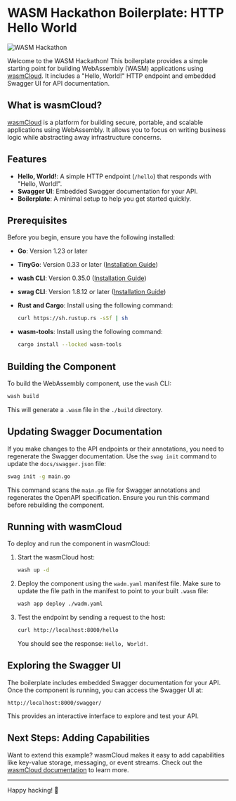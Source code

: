 # WASM Hackathon Boilerplate: HTTP Hello World

![WASM Hackathon](resources/logo.png)

Welcome to the WASM Hackathon! This boilerplate provides a simple starting point for building WebAssembly (WASM) applications using [wasmCloud](https://wasmcloud.dev). It includes a "Hello, World!" HTTP endpoint and embedded Swagger UI for API documentation.

## What is wasmCloud?

[wasmCloud](https://wasmcloud.dev) is a platform for building secure, portable, and scalable applications using WebAssembly. It allows you to focus on writing business logic while abstracting away infrastructure concerns.

## Features

- **Hello, World!**: A simple HTTP endpoint (`/hello`) that responds with "Hello, World!".
- **Swagger UI**: Embedded Swagger documentation for your API.
- **Boilerplate**: A minimal setup to help you get started quickly.

## Prerequisites

Before you begin, ensure you have the following installed:

- **Go**: Version 1.23 or later
- **TinyGo**: Version 0.33 or later ([Installation Guide](https://tinygo.org/getting-started/))
- **wash CLI**: Version 0.35.0 ([Installation Guide](https://wasmcloud.com/docs/installation))
- **swag CLI**: Version 1.8.12 or later ([Installation Guide](https://github.com/swaggo/swag))
- **Rust and Cargo**: Install using the following command:
  
  ```bash
  curl https://sh.rustup.rs -sSf | sh
  ```
  
- **wasm-tools**: Install using the following command:

  ```bash
  cargo install --locked wasm-tools
  ```
  
## Building the Component

To build the WebAssembly component, use the `wash` CLI:

```bash
wash build
```

This will generate a `.wasm` file in the `./build` directory.

## Updating Swagger Documentation

If you make changes to the API endpoints or their annotations, you need to regenerate the Swagger documentation. Use the `swag init` command to update the `docs/swagger.json` file:

```bash
swag init -g main.go
```

This command scans the `main.go` file for Swagger annotations and regenerates the OpenAPI specification. Ensure you run this command before rebuilding the component.

## Running with wasmCloud

To deploy and run the component in wasmCloud:

1. Start the wasmCloud host:

   ```bash
   wash up -d
   ```

2. Deploy the component using the `wadm.yaml` manifest file. Make sure to update the file path in the manifest to point to your built `.wasm` file:

   ```bash
   wash app deploy ./wadm.yaml
   ```

3. Test the endpoint by sending a request to the host:

   ```bash
   curl http://localhost:8000/hello
   ```

   You should see the response: `Hello, World!`.

## Exploring the Swagger UI

The boilerplate includes embedded Swagger documentation for your API. Once the component is running, you can access the Swagger UI at:

```
http://localhost:8000/swagger/
```

This provides an interactive interface to explore and test your API.

## Next Steps: Adding Capabilities

Want to extend this example? wasmCloud makes it easy to add capabilities like key-value storage, messaging, or event streams. Check out the [wasmCloud documentation](https://wasmcloud.dev/docs/) to learn more.

---

Happy hacking! 🚀
